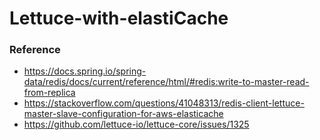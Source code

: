 # Lettuce-with-elastiCache
### Reference
* https://docs.spring.io/spring-data/redis/docs/current/reference/html/#redis:write-to-master-read-from-replica
* https://stackoverflow.com/questions/41048313/redis-client-lettuce-master-slave-configuration-for-aws-elasticache
* https://github.com/lettuce-io/lettuce-core/issues/1325

